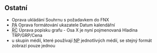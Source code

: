 ﻿---
categories: [fenix]
layout: fenix
---

## Ostatní
<ul>
<li>Oprava ukládání Souhrnu s požadavkem do FNX</li>
<li><abbr title="Postanalýza">PA</abbr> Oprava formátování ukazatele Datum kalendářní</li>
<li><abbr title="Reachové křivky">RC</abbr> Úprava popisku grafu - Osa X je nyní pojmenovaná Hladina TRP/GRP/Cena </li>
<li>u skupin médií, které používají <abbr title="Nákupní podmínky">NP</abbr> jednotlivých médií, se stejný formát zobrazí pouze jednou</li>
</ul>
